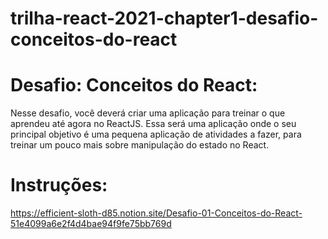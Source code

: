 # trilha-react-2021-chapter1-desafio-conceitos-do-react

# Desafio: Conceitos do React:
Nesse desafio, você deverá criar uma aplicação para treinar o que aprendeu até agora no ReactJS. Essa será uma aplicação onde o seu principal objetivo é uma pequena aplicação de atividades a fazer, para treinar um pouco mais sobre manipulação do estado no React.

# Instruções:
https://efficient-sloth-d85.notion.site/Desafio-01-Conceitos-do-React-51e4099a6e2f4d4bae94f9fe75bb769d
